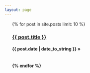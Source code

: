 ```yaml
---
layout: page
---
```


<ul class="posts">
  {% for post in site.posts limit: 10 %}
      <h3><a href="{{ BASE_PATH }}{{ post.url }}">{{ post.title }}</a></h3>
      <h4><span>{{ post.date | date_to_string }}</span> &raquo;<h4>
      <br>
  {% endfor %}
</ul>
